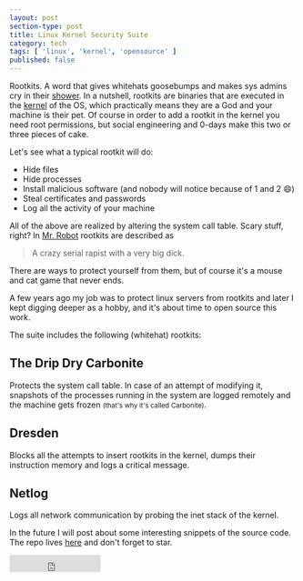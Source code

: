 ```yaml
---
layout: post
section-type: post
title: Linux Kernel Security Suite
category: tech
tags: [ 'linux', 'kernel', 'opensource' ]
published: false
---
```

Rootkits.
A word that gives whitehats goosebumps and makes sys admins cry in their [shower](https://www.youtube.com/watch?v=QhBr0lPNuuU).
In a nutshell, rootkits are binaries that are executed in the [kernel](https://en.wikipedia.org/wiki/Protection_ring) of the OS, which practically means they are a God and your machine is their pet.
Of course in order to add a rootkit in the kernel you need root permissions, but social engineering and 0-days make this two or three pieces of cake.

Let's see what a typical rootkit will do:

  - Hide files
  - Hide processes
  - Install malicious software (and nobody will notice because of 1 and 2 :smile:)
  - Steal certificates and passwords
  - Log all the activity of your machine

All of the above are realized by altering the system call table.
Scary stuff, right?
In [Mr. Robot](https://www.imdb.com/title/tt4158110/?ref_=nv_sr_1) rootkits are described as

 > A crazy serial rapist with a very big dick.

There are ways to protect yourself from them, but of course it's a mouse and cat game that never ends.

A few years ago my job was to protect linux servers from rootkits and later I kept digging deeper as a hobby, and it's about time to open source this work.

The suite includes the following (whitehat) rootkits:

## The Drip Dry Carbonite

Protects the system call table.
In case of an attempt of modifying it, snapshots of the processes running in the system are logged remotely and the machine gets frozen <small>(that's why it's called Carbonite)</small>.

## Dresden

Blocks all the attempts to insert rootkits in the kernel, dumps their instruction memory and logs a critical message.

## Netlog

Logs all network communication by probing the inet stack of the kernel.

In the future I will post about some interesting snippets of the source code.
The repo lives [here](https://github.com/PanosSakkos/linux-kernel-security-suite) and don't forget to star.

<iframe src="https://ghbtns.com/github-btn.html?user=panossakkos&repo=linux-kernel-security-suite&type=star&count=true&size=large" frameborder="0" scrolling="0" width="160px" height="30px"></iframe>

